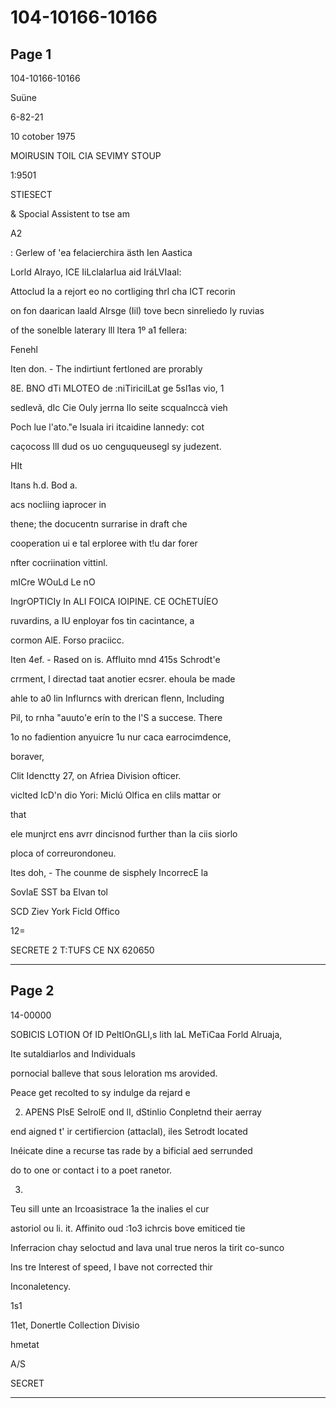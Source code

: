 # 104-10166-10166

## Page 1

104-10166-10166

Suüne

6-82-21

10 cotober 1975

MOIRUSIN TOIL CIA SEVIMY STOUP

1:9501

STIESECT

& Spocial Assistent to tse am

A2

: Gerlew of 'ea felacierchira ästh Ien Aastica

Lorld AIrayo, ICE IiLclalarIua aid IráLVIaal:

Attoclud Ia a rejort eo no cortliging thrl cha ICT recorin

on fon daarican laald Alrsge (Iil) tove becn sinreliedo ly ruvias

of the sonelble laterary lll ltera 1º a1 fellera:

Fenehl

Iten don. - The indirtiunt fertloned are prorably

8E. BNO dTi MLOTEO de :niTiricilLat ge 5sl1as vio, 1

sedlevã, dIc Cie Ouly jerrna llo seite scqualnccà vieh

Poch lue l'ato."e lsuala iri itcaidine lannedy: cot

caçocoss llI dud os uo cenguqueusegl sy judezent.

HIt

Itans h.d. Bod a.

acs nocliing iaprocer in

thene; the docucentn surrarise in draft che

cooperation ui e tal erploree with t!u dar forer

nfter cocriination vittinl.

mICre WOuLd Le nO

IngrOPTICIy In ALI FOICA IOIPINE. CE OChETUÍEO

ruvardins, a IU enployar fos tin cacintance, a

cormon AlE. Forso praciicc.

Iten 4ef. - Rased on is. Affluito mnd 415s Schrodt'e

crrment, l directad taat anotier ecsrer. ehoula be made

ahle to a0 lin Influrncs with drerican flenn, Including

Pil, to rnha "auuto'e erín to the l'S a succese. There

1o no fadiention anyuicre 1u nur caca earrocimdence,

boraver,

Clit Idenctty 27, on Afriea Division ofticer.

viclted IcD'n dio Yori: Miclú Olfica en clils mattar or

that

ele munjrct ens avrr dincisnod further than la ciis siorlo

ploca of correurondoneu.

Ites doh, - The counme de sisphely IncorrecE la

SovlaE SST ba Elvan tol

SCD Ziev York Ficld Offico

12=

SECRETE 2 T:TUFS CE NX 620650

---

## Page 2

14-00000

SOBICIS LOTION Of ID PeltIOnGLI,s lith laL MeTiCaa Forld Alruaja,

Ite sutaldiarlos and Individuals

pornocial balleve that sous leloration ms arovided.

Peace get recolted to sy indulge da rejard e

2. APENS PIsE SelrolE ond lI, dStinlio Conpletnd their aerray

end aigned t' ir certifiercion (attaclal), iles Setrodt located

Inéicate dine a recurse tas rade by a bificial aed serrunded

do to one or contact i to a poet ranetor.

3.

Teu sill unte an Ircoasistrace 1a the inalies el cur

astoriol ou li. it. Affinito oud :1o3 ichrcis bove emiticed tie

Inferracion chay seloctud and lava unal true neros la tirit co-sunco

Ins tre Interest of speed, I bave not corrected thir

Inconaletency.

1s1

11et, Donertle Collection Divisio

hmetat

A/S

SECRET

---

